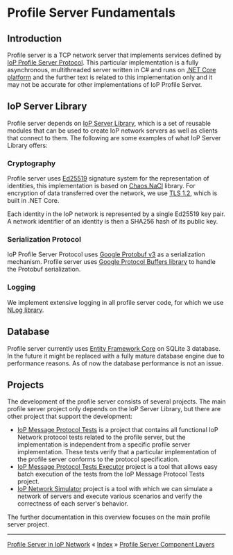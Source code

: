 # Profile Server Fundamentals

## Introduction

Profile server is a TCP network server that implements services defined by [IoP Profile Server Protocol](https://github.com/Internet-of-People/message-protocol).
This particular implementation is a fully asynchronous, multithreaded server written in C# and runs on [.NET Core platform](https://www.microsoft.com/net/core) 
and the further text is related to this implementation only and it may not be accurate for other implementations of IoP Profile Server.


## IoP Server Library

Profile server depends on [IoP Server Library](https://github.com/Fermat-ORG/iop-server-library), which is a set of reusable modules that can be used 
to create IoP network servers as well as clients that connect to them. The following are some examples of what IoP Server Library offers:


### Cryptography 

Profile server uses [Ed25519](http://ed25519.cr.yp.to/) signature system for the representation of identities, this implementation is based on [Chaos.NaCl](https://github.com/CodesInChaos/Chaos.NaCl/) library. 
For encryption of data transferred over the network, we use [TLS 1.2](https://en.wikipedia.org/wiki/Transport_Layer_Security#TLS_1.2), which is built in .NET Core.

Each identity in the IoP network is represented by a single Ed25519 key pair. A network identifier of an identity is then a SHA256 hash of its public key.


### Serialization Protocol

IoP Profile Server Protocol uses [Google Protobuf v3](https://developers.google.com/protocol-buffers/docs/proto3) as a serialization mechanism. 
Profile server uses [Google Protocol Buffers library](https://www.nuget.org/packages/Google.Protobuf/) to handle the Protobuf serialization.


### Logging

We implement extensive logging in all profile server code, for which we use [NLog library](http://nlog-project.org/).



## Database

Profile server currently uses [Entity Framework Core](https://docs.microsoft.com/en-us/ef/core/index) on SQLite 3 database. In the future it might be 
replaced with a fully mature database engine due to performance reasons. As of now the database performance is not an issue.




## Projects

The development of the profile server consists of several projects. The main profile server project only depends on the IoP Server Library, but there are other project 
that support the development:

 * [IoP Message Protocol Tests](https://github.com/Fermat-ORG/iop-message-protocol-tests) is a project that contains all functional IoP Network protocol tests related 
to the profile server, but the implementation is independent from a specific profile server implementation. These tests verify that a particular implementation of 
the profile server conforms to the protocol specification.
 * [IoP Message Protocol Tests Executor](https://github.com/Fermat-ORG/iop-message-protocol-tests-executor) project is a tool that allows easy batch execution of the tests from the IoP Message Protocol Tests project.
 * [IoP Network Simulator](https://github.com/Fermat-ORG/iop-network-simulator) project is a tool with which we can simulate a network of servers and execute various scenarios and verify the correctness of each server's behavior.

The further documentation in this overview focuses on the main profile server project.


---
[Profile Server in IoP Network](ARCH-PS-in-IoP.md) « [Index](ARCHITECTURE.md) » [Profile Server Component Layers](ARCH-PS-Component-Layers.md)
